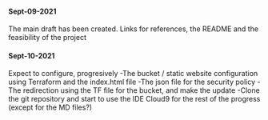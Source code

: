 #### **Sept-09-2021**
The main draft has been created. Links for references, the README and the feasibility of the project
#### **Sept-10-2021**
Expect to configure, progresively 
  -The bucket / static website configuration using Terraform and the index.html file
  -The json file for the security policy
  -The redirection using the TF file for the bucket, and make the update
  -Clone the git repository and start to use the IDE Cloud9 for the rest of the progress (except for the MD files?)
